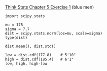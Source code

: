 [Think Stats Chapter 5 Exercise 1](http://greenteapress.com/thinkstats2/html/thinkstats2006.html#toc50) (blue men)

```
import scipy.stats

mu = 178
sigma = 7.7
dist = scipy.stats.norm(loc=mu, scale=sigma)
type(dist)

dist.mean(), dist.std()

low = dist.cdf(177.8)    # 5'10"
high = dist.cdf(185.4)   # 6'1"
low, high, high-low
```
